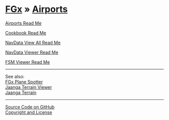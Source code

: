 [FGx](../index.html ) &raquo; [Airports]( ./index.html ) 
=========================================================

<p id=rm >
	<a href=JavaScript:displayPage("readme.md",rm); >Airports Read Me</a>
</p>

<p id=cb >
	<a href=JavaScript:displayPage("cookbook/readme.md",cb); >Cookbook Read Me</a>
</p>

<p id=va >
	<a href=JavaScript:displayPage("navdata-view-all/readme.md",va); >NavData View All Read Me</a>
</p>

<p id=nv >
	<a href=JavaScript:displayPage("navdata-viewer/readme.md",nv); >NavData Viewer Read Me</a>
</p>

<p id=fsm >
	<a href=JavaScript:displayPage("fsm-viewer/readme.md",fsm); >FSM Viewer Read Me</a>
</p>

<hr>

<p>
	See also:<br>
	<a href=http://jaanga.github.io/fgx-plane-spotter/ >FGx Plane Spotter</a><br>
	<a href=http://jaanga.github.io/terrain-viewer/ >Jaanga Terrain Viewer</a><br>
	<a href=http://jaanga.github.io/terrain/ >Jaanga Terrain</a>
</p>


****

[Source Code on GitHub]( https://github.com/fgx/fgx-airports/)  
[Copyright and License]( https://github.com/fgx/fgx.github.io/blob/master/fgx-copyright-notice-and-license.md )